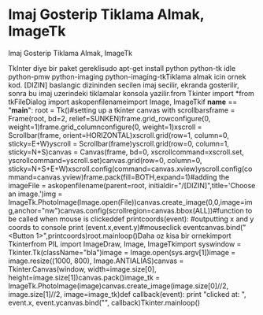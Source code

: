 # Imaj Gosterip Tiklama Almak, ImageTk


Imaj Gosterip Tiklama Almak, ImageTk



TkInter diye bir paket gereklisudo apt-get install python python-tk idle python-pmw python-imaging python-imaging-tkTiklama almak icin ornek kod. [DIZIN] baslangic dizininden secilen imaj secilir, ekranda gosterilir, sonra bu imaj uzerindeki tiklamalar konsola yazilir.from Tkinter import *from tkFileDialog import askopenfilenameimport Image, ImageTkif __name__ == "__main__":  root = Tk()#setting up a tkinter canvas with scrollbarsframe = Frame(root, bd=2, relief=SUNKEN)frame.grid_rowconfigure(0, weight=1)frame.grid_columnconfigure(0, weight=1)xscroll = Scrollbar(frame, orient=HORIZONTAL)xscroll.grid(row=1, column=0, sticky=E+W)yscroll = Scrollbar(frame)yscroll.grid(row=0, column=1, sticky=N+S)canvas = Canvas(frame, bd=0, xscrollcommand=xscroll.set, yscrollcommand=yscroll.set)canvas.grid(row=0, column=0, sticky=N+S+E+W)xscroll.config(command=canvas.xview)yscroll.config(command=canvas.yview)frame.pack(fill=BOTH,expand=1)#adding the imageFile = askopenfilename(parent=root, initialdir="/[DIZIN]",title='Choose an image.')img = ImageTk.PhotoImage(Image.open(File))canvas.create_image(0,0,image=img,anchor="nw")canvas.config(scrollregion=canvas.bbox(ALL))#function to be called when mouse is clickeddef printcoords(event):   #outputting x and y coords to console   print (event.x,event.y)#mouseclick eventcanvas.bind("<Button 1>",printcoords)root.mainloop()Daha oz kisa bir ornekimport Tkinterfrom PIL import ImageDraw, Image, ImageTkimport syswindow = Tkinter.Tk(className="bla")image = Image.open(sys.argv[1])image = image.resize((1000, 800), Image.ANTIALIAS)canvas = Tkinter.Canvas(window, width=image.size[0], height=image.size[1])canvas.pack()image_tk = ImageTk.PhotoImage(image)canvas.create_image(image.size[0]//2, image.size[1]//2, image=image_tk)def callback(event):  print "clicked at: ", event.x, event.ycanvas.bind("", callback)Tkinter.mainloop()




